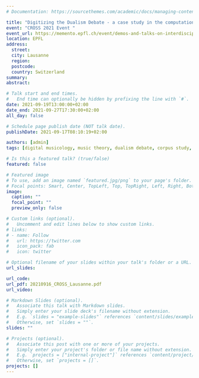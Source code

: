 ```yaml
---
# Documentation: https://sourcethemes.com/academic/docs/managing-content/

title: "Digitizing the Dualism Debate - a case study in the computational analysis of historical music theory sources"
event: "CROSS 2021 Event "
event_url: https://memento.epfl.ch/event/demos-and-talks-on-interdisciplinary-research-and-/
location: EPFL
address:
  street:
  city: Lausanne
  region:
  postcode:
  country: Switzerland
summary:
abstract:

# Talk start and end times.
#   End time can optionally be hidden by prefixing the line with `#`.
date: 2021-09-19T13:00:00+02:00
date_end: 2021-09-27T17:30:00+02:00
all_day: false

# Schedule page publish date (NOT talk date).
publishDate: 2021-09-17T08:10:19+02:00

authors: [admin]
tags: [digital musicology, music theory, dualism debate, corpus study, computational humanities]

# Is this a featured talk? (true/false)
featured: false

# Featured image
# To use, add an image named `featured.jpg/png` to your page's folder. 
# Focal points: Smart, Center, TopLeft, Top, TopRight, Left, Right, BottomLeft, Bottom, BottomRight.
image:
  caption: ""
  focal_point: ""
  preview_only: false

# Custom links (optional).
#   Uncomment and edit lines below to show custom links.
# links:
# - name: Follow
#   url: https://twitter.com
#   icon_pack: fab
#   icon: twitter

# Optional filename of your slides within your talk's folder or a URL.
url_slides:

url_code:
url_pdf: 20210916_CROSS_Lausanne.pdf
url_video:

# Markdown Slides (optional).
#   Associate this talk with Markdown slides.
#   Simply enter your slide deck's filename without extension.
#   E.g. `slides = "example-slides"` references `content/slides/example-slides.md`.
#   Otherwise, set `slides = ""`.
slides: ""

# Projects (optional).
#   Associate this post with one or more of your projects.
#   Simply enter your project's folder or file name without extension.
#   E.g. `projects = ["internal-project"]` references `content/project/deep-learning/index.md`.
#   Otherwise, set `projects = []`.
projects: []
---
```

